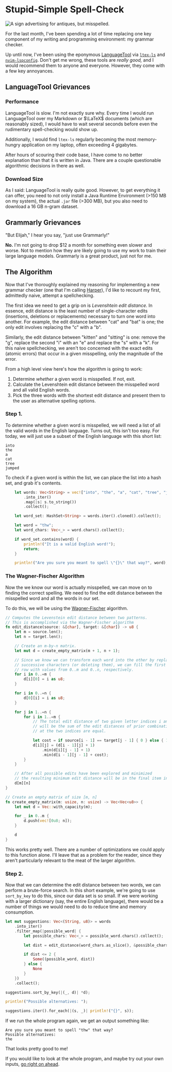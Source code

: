 # Stupid-Simple Spell-Check

![A sign advertising for antiques, but misspelled.](/images/antiques.webp)

For the last month, I've been spending a lot of time replacing one key component 
of my writing and programming environment: my grammar checker.

Up until now, I've been using the eponymous [LanguageTool](https://languagetool.org/) 
via [`ltex-ls`](https://github.com/valentjn/ltex-ls) and [`nvim-lspconfig`](https://github.com/neovim/nvim-lspconfig).
Don't get me wrong, these tools are _really good,_ and I would recommend them to anyone and everyone. 
However, they come with a few key annoyances.

## LanguageTool Grievances

### Performance

LanguageTool is slow.
I'm not exactly sure why. 
Every time I would run LanguageTool over my Markdown or $\LaTeX$ documents (which are reasonably sized), 
I would have to wait several seconds before even the rudimentary spell-checking would show up.

Additionally, I would find `ltex-ls` regularly becoming the most memory-hungry application on my laptop,
often exceeding 4 gigabytes.

After hours of scouring their code base, I have come to no better explanation
than that it is written in Java.
There are a couple questionable algorithmic decisions in there as well.

### Download Size

As I said: LanguageTool is really quite good.
However, to get everything it can offer, you need to not only install a Java Runtime 
Environment (>150 MB on my system), the actual `.jar` file (>300 MB), but you also need to download 
a 16 GB n-gram dataset.

## Grammarly Grievances

"But Elijah," I hear you say, "just use Grammarly!"

__No.__ I'm not going to drop $12 a month for something even slower and worse.
Not to mention how they are likely going to use my work to train their large language models.
Grammarly is a great product, just not for me.

## The Algorithm

Now that I've thoroughly explained my reasoning for implementing a new grammar checker (one that I'm calling [Harper](https://harper.elijahpotter.dev)), I'd like to recount 
my first, admittedly naive, attempt a spellchecking.

The first idea we need to get a grip on is _Levenshtein edit distance._
In essence, edit distance is the least number of single-character edits (insertions, deletions or replacements) necessary to turn one word into another.
For example, the edit distance between "cat" and "bat" is one; the only edit involves replacing the "c" with a "b".

Similarly, the edit distance between "kitten" and "sitting" is one: remove the "g", replace the second "i" with an "e" and replace the "s" with a "k".
For this naive spellchecking, we aren't too concerned with the exact edits (atomic errors) that occur in a given misspelling, only the magnitude of the error.

From a high level view here's how the algorithm is going to work:

1. Determine _whether_ a given word is misspelled.
   If not, exit.
1. Calculate the Levenshtein edit distance between the misspelled word and all valid English words.
1. Pick the three words with the shortest edit distance and present them to the user as alternative
   spelling options.

### Step 1.

To determine whether a given word is misspelled, we will need a list of all the valid words in the English language.
Turns out, this isn't too easy.
For today, we will just use a subset of the English language with this short list:

```
into
the
a
cat
tree
jumped
```

To check if a given word is within the list, we can place the list into a hash set,
and grab it's contents.

```rust 
    let words: Vec<String> = vec!["into", "the", "a", "cat", "tree", "jumped"]
        .into_iter()
        .map(|s| s.to_string())
        .collect();

    let word_set: HashSet<String> = words.iter().cloned().collect();

    let word = "thw";
    let word_chars: Vec<_> = word.chars().collect();

    if word_set.contains(word) {
        println!("It is a valid English word!");
        return;
    }

    println!("Are you sure you meant to spell \"{}\" that way?", word);
```

### The Wagner-Fischer Algorithm

Now the we know our word is actually misspelled, we can move on to finding the correct spelling.
We need to find the edit distance between the misspelled word and all the words in our set.

To do this, we will be using the [Wagner-Fischer](https://en.wikipedia.org/wiki/Wagner%E2%80%93Fischer_algorithm) algorithm.

```rust
// Computes the Levenstein edit distance between two patterns.
// This is accomplished via the Wagner-Fischer algorithm
fn edit_distance(source: &[char], target: &[char]) -> u8 {
    let m = source.len();
    let n = target.len();

    // Create an m-by-n matrix.
    let mut d = create_empty_matrix(m + 1, n + 1);

    // Since we know we can transform each word into the other by replacing 
    // successive characters (or deleting them), we can fill the first column and 
    // row with values from 0..m and 0..n, respectively.
    for i in 0..=m {
        d[i][0] = i as u8;
    }

    for i in 0..=n {
        d[0][i] = i as u8;
    }

    for j in 1..=n {
        for i in 1..=m {
            // The total edit distance of two given letter indices i and j, one from each word
            // will be the sum of the edit distances of prior combinations + whether the characters
            // at the two indices are equal.

            let cost = if source[i - 1] == target[j - 1] { 0 } else { 1 };
            d[i][j] = (d[i - 1][j] + 1)
                .min(d[i][j - 1] + 1)
                .min(d[i - 1][j - 1] + cost);
        }
    }

    // After all possible edits have been explored and minimized
    // the resulting minimum edit distance will be in the final item in the matrix. 
    d[m][n]
}

// Create an empty matrix of size [m, n]
fn create_empty_matrix(m: usize, n: usize) -> Vec<Vec<u8>> {
    let mut d = Vec::with_capacity(m);

    for _ in 0..m {
        d.push(vec![0u8; n]);
    }

    d
}
```

This works pretty well.
There are a number of optimizations we could apply to this function alone.
I'll leave that as a problem for the reader, since they aren't particularly relevant to the meat of the larger algorithm.

### Step 2.

Now that we can determine the edit distance between two words, we can perform a brute-force search.
In this short example, we're going to use `sort_by_key` to do this, since our data set is so small.
If we were working with a larger dictionary (say, the entire English language), there would be a number of things we would need to do to reduce time and memory consumption.

```rust
let mut suggestions: Vec<(String, u8)> = words
    .into_iter()
    .filter_map(|possible_word| {
        let possible_chars: Vec<_> = possible_word.chars().collect();

        let dist = edit_distance(word_chars.as_slice(), &possible_chars);

        if dist <= 2 {
            Some((possible_word, dist))
        } else {
            None
        }
    })
    .collect();

suggestions.sort_by_key(|(_, d)| *d);

println!("Possible alternatives: ");

suggestions.iter().for_each(|(s, _)| println!("{}", s));
```

If we run the whole program again, we get an output something like:

```
Are you sure you meant to spell "thw" that way?
Possible alternatives:
the
```

That looks pretty good to me!

If you would like to look at the whole program, and maybe try out your own inputs, [go right on ahead](https://play.rust-lang.org/?version=stable&mode=debug&edition=2021&gist=fb7910ad1fb3a6c944cbc2ae8659bb31).

